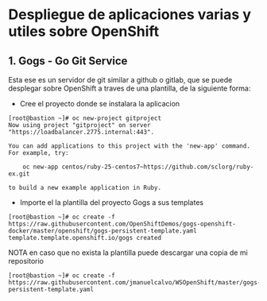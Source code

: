 # Despliegue de aplicaciones varias y utiles sobre OpenShift

## 1. Gogs - Go Git Service
Esta ese es un servidor de git similar a github o gitlab, que se puede desplegar sobre OpenShift a traves de una plantilla, de la siguiente forma:

* Cree el proyecto donde se instalara la aplicacion
```
[root@bastion ~]# oc new-project gitproject
Now using project "gitproject" on server "https://loadbalancer.2775.internal:443".

You can add applications to this project with the 'new-app' command. For example, try:

    oc new-app centos/ruby-25-centos7~https://github.com/sclorg/ruby-ex.git

to build a new example application in Ruby.
```

* Importe el la plantilla del proyecto Gogs a sus templates
```
[root@bastion ~]# oc create -f https://raw.githubusercontent.com/OpenShiftDemos/gogs-openshift-docker/master/openshift/gogs-persistent-template.yaml
template.template.openshift.io/gogs created
```
NOTA en caso que no exista la plantilla puede descargar una copia de mi repositorio
```
[root@bastion ~]# oc create -f https://raw.githubusercontent.com/jmanuelcalvo/WSOpenShift/master/gogs-persistent-template.yaml
```

